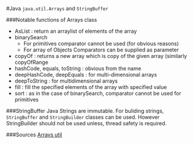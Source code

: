 #Java ```java.util.Arrays``` and ```StringBuffer```

###Notable functions of Arrays class
+ AsList : return an arraylist of elements of the array
+ binarySearch
  + For primitives comparator cannot be used (for obvious reasons)
  + For array of Objects Comparators can be supplied as parameter
+ copyOf : returns a new array which is copy of the given array (similarly copyOfRange
+ hashCode, equals, toString : obvious from the name
+ deepHashCode, deepEquals : for multi-dimensional arrays 
+ deepToString : for multidimensional arrays
+ fill : fill the specified elements of the array with specified value
+ sort : as in the case of binarySearch, comparator cannot be used for primitives

###StringBuffer
Java Strings are immutable. For buliding strings, ```StringBuffer``` and ```StringBuilder``` classes can be used. However StringBuilder should not be used unless, thread safety is required.

###Sources
[Arrays util](http://docs.oracle.com/javase/7/docs/api/java/util/Arrays.html)
